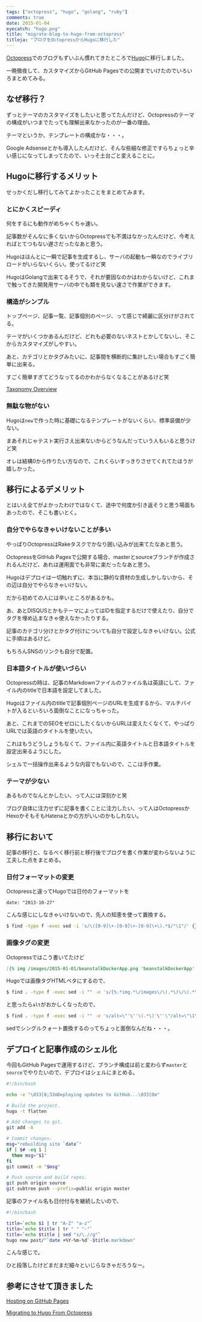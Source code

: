 ```yaml
---
tags: ["octopress", "hugo", "golang", "ruby"]
comments: true
date: 2015-01-04
eyecatch: "hugo.png"
title: "migrate-blog-to-hugo-from-octopress"
titleja: "ブログをOctopressからHugoに移行した"
---
```


[Octopress](http://octopress.org/)でのブログもずいぶん慣れてきたところで[Hugo](http://gohugo.io/)に移行しました。

一晩徹夜して、カスタマイズからGitHub Pagesでの公開までいけたのでいろいろまとめてみる。

## なぜ移行？

ずっとテーマのカスタマイズをしたいと思ってたんだけど、Octopressのテーマの構成がいつまでたっても理解出来なかったのが一番の理由。

テーマというか、テンプレートの構成かな・・・。

Google Adsenseとかも導入したんだけど、そんな些細な修正ですらちょっと辛い感じになってしまってたので、いっそ土台ごと変えることに。

## Hugoに移行するメリット

せっかくだし移行してみてよかったことをまとめてみます。

### とにかくスピーディ

何をするにも動作がめちゃくちゃ速い。

記事数がそんなに多くないからOctopressでも不満はなかったんだけど、今考えればとてつもない遅さだったなあと思う。

Hugoはほんとに一瞬で記事を生成するし、サーバの起動も一瞬なのでライブリロードがいらないくらい。使ってるけど笑

HugoはGolangで出来てるそうで、それが要因なのかはわからないけど、これまで触ってきた開発用サーバの中でも類を見ない速さで作業ができます。

### 構造がシンプル

トップページ、記事一覧、記事個別のページ、って感じで綺麗に区分けがされてる。

テーマがいくつかあるんだけど、どれも必要のないネストとかしてないし、そこからカスタマイズがしやすい。

あと、カテゴリとかタグみたいに、記事間を横断的に集計したい場合もすごく簡単に出来る。

すごく簡単すぎてどうなってるのかわからなくなることがあるけど笑

[Taxonomy Overview](http://gohugo.io/taxonomies/overview/)

### 無駄な物がない

Hugoは`new`で作った時に基礎になるテンプレートがないくらい、標準装備が少ない。

まあそれじゃテスト実行さえ出来ないからどうなんだっていう人もいると思うけど笑

オレは結構0から作りたい方なので、これくらいすっきりさせてくれてたほうが嬉しかった。

## 移行によるデメリット

とはいえ全てがよかったわけではなくて、途中で何度か引き返そうと思う場面もあったので、そこも書いとく。

### 自分でやらなきゃいけないことが多い

やっぱりOctopressはRakeタスクでかなり囲い込みが出来てたなあと思う。

OctopressをGitHub Pagesで公開する場合、masterとsourceブランチが作成されるんだけど、あれは運用面でも非常に楽だったなあと思う。

Hugoはデプロイは一切触れずに、本当に静的な資材の生成しかしないから、その辺は自分でやらなきゃいけない。

だから初めての人には辛いところがあるかも。

あ、あとDISQUSとかもテーマによってはIDを指定するだけで使えたり、自分でタグを埋め込まなきゃ使えなかったりする。

記事のカテゴリ分けとかタグ付けについても自分で設定しなきゃいけない。公式に手順はあるけど。

もちろんSNSのリンクも自分で配置。

### 日本語タイトルが使いづらい

Octopressの時は、記事のMarkdownファイルのファイル名は英語にして、ファイル内のtitleで日本語を設定してました。

Hugoはファイル内のtitleで記事個別ページのURLを生成するから、マルチバイトが入るといろいろ面倒なことになっちゃった。

あと、これまでのSEOをゼロにしたくないからURLは変えたくなくて、やっぱりURLでは英語のタイトルを使いたい。

これはもうどうしょうもなくて、ファイル内に英語タイトルと日本語タイトルを設定出来るようにした。

シェルで一括操作出来るような内容でもないので、ここは手作業。

### テーマが少ない

あるものでなんとかしたい、って人には深刻かと笑

ブログ自体に注力せずに記事を書くことに注力したい、って人はOctopressかHexoかそもそもHatenaとかの方がいいのかもしれない。

## 移行において

記事の移行と、なるべく移行前と移行後でブログを書く作業が変わらないように工夫した点をまとめる。

### 日付フォーマットの変更

Octopressと違ってHugoでは日付のフォーマットを

```
date: "2013-10-27"
```

こんな感じにしなきゃいけないので、先人の知恵を使って置換する。

``` sh
$ find -type f -exec sed -i 's/\([0-9]\+-[0-9]\+-[0-9]\+\).*$/"\1"/' {} \;
```

### 画像タグの変更

Octopressではこう書いてたけど

``` markdown
[{% img /images/2015-01-01/beanstalkDockerApp.png 'beanstalkDockerApp' 'beanstalkDockerApp' %}](/images/2015-01-01/beanstalkDockerApp.png)
```

Hugoでは画像タグHTMLベタにするので、

``` sh
$ find . -type f -exec sed -i "" -e 's/{%.*img.*\/images\/\(.*\)\/\(.*\) \(.*\) .* %}/<img src=\"\/images\/\1\/\2" class=\"image\" alt=\"\3\">/g' {} \;
```

と思ったら`alt`がおかしくなったので、

``` sh
$ find . -type f -exec sed -i "" -e 's/alt=\"'\''\(.*\)'\''\"/alt=\"\1\"/g' {} \;
```

sedでシングルクォート置換するのってちょっと面倒なんだね・・・。

## デプロイと記事作成のシェル化

今回もGitHub Pagesで運用するけど、ブランチ構成は前と変わらず`master`と`source`でやりたいので、デプロイはシェルにまとめる。

``` sh
#!/bin/bash

echo -e "\033[0;32mDeploying updates to GitHub...\033[0m"

# Build the project. 
hugo -t flatten

# Add changes to git.
git add -A

# Commit changes.
msg="rebuilding site `date`"
if [ $# -eq 1 ]
  then msg="$1"
fi
git commit -m "$msg"

# Push source and build repos.
git push origin source
git subtree push --prefix=public origin master
```

記事のファイル名も日付付与を継続したいので、

``` sh
#!/bin/bash

title=`echo $1 | tr "A-Z" "a-z"`
title=`echo $title | tr " " "-"`
title=`echo $title | sed "s/\.//g"`
hugo new post/"`date +%Y-%m-%d`-$title.markdown"
```

こんな感じで。

ひと段落したけどまだまだ細々といじらなきゃだろうなー。

## 参考にさせて頂きました

[Hosting on GitHub Pages](http://gohugo.io/tutorials/github_pages_blog/)

[Migrating to Hugo From Octopress](http://nathanleclaire.com/blog/2014/12/22/migrating-to-hugo-from-octopress/)

